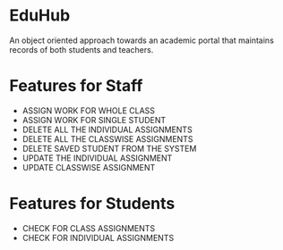 # EduHub
An object oriented approach towards an academic portal that maintains records of both students and teachers.

# Features for Staff
*  ASSIGN WORK FOR WHOLE CLASS
*  ASSIGN WORK FOR SINGLE STUDENT
*  DELETE ALL THE INDIVIDUAL ASSIGNMENTS
*  DELETE ALL THE CLASSWISE ASSIGNMENTS
*  DELETE SAVED STUDENT FROM THE SYSTEM
*  UPDATE THE INDIVIDUAL ASSIGNMENT
*  UPDATE CLASSWISE ASSIGNMENT

# Features for Students
*  CHECK FOR CLASS ASSIGNMENTS
*  CHECK FOR INDIVIDUAL ASSIGNMENTS
